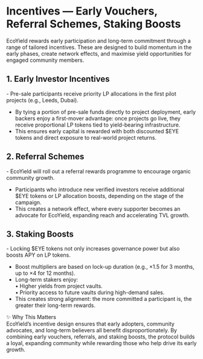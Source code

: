# Incentives — Early Vouchers, Referral Schemes, Staking Boosts

EcoYield rewards early participation and long-term commitment through a
range of tailored incentives. These are designed to build momentum in
the early phases, create network effects, and maximise yield
opportunities for engaged community members.

## 1. Early Investor Incentives

\- Pre-sale participants receive priority LP allocations in the first
pilot projects (e.g., Leeds, Dubai).  
- By tying a portion of pre-sale funds directly to project deployment,
early backers enjoy a first-mover advantage: once projects go live, they
receive proportional LP tokens tied to yield-bearing infrastructure.  
- This ensures early capital is rewarded with both discounted \$EYE
tokens and direct exposure to real-world project returns.

## 2. Referral Schemes

\- EcoYield will roll out a referral rewards programme to encourage
organic community growth.  
- Participants who introduce new verified investors receive additional
\$EYE tokens or LP allocation boosts, depending on the stage of the
campaign.  
- This creates a network effect, where every supporter becomes an
advocate for EcoYield, expanding reach and accelerating TVL growth.

## 3. Staking Boosts

\- Locking \$EYE tokens not only increases governance power but also
boosts APY on LP tokens.  
- Boost multipliers are based on lock-up duration (e.g., ×1.5 for 3
months, up to ×4 for 12 months).  
- Long-term stakers enjoy:  
• Higher yields from project vaults.  
• Priority access to future vaults during high-demand sales.  
- This creates strong alignment: the more committed a participant is,
the greater their long-term rewards.

✨ Why This Matters  
EcoYield’s incentive design ensures that early adopters, community
advocates, and long-term believers all benefit disproportionately. By
combining early vouchers, referrals, and staking boosts, the protocol
builds a loyal, expanding community while rewarding those who help drive
its early growth.
